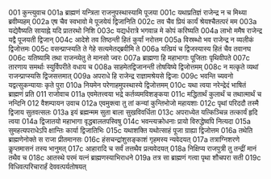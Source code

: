001	कुन्त्युवाच
001a	ब्राह्मणं यन्त्रिता राजनुपस्थास्यामि पूजया
001c	यथाप्रतिज्ञं राजेन्द्र न च मिथ्या ब्रवीम्यहम्
002a	एष चैव स्वभावो मे पूजयेयं द्विजानिति
002c	तव चैव प्रियं कार्यं श्रेयश्चैतत्परं मम
003a	यद्येवैष्यति सायाह्ने यदि प्रातरथो निशि
003c	यद्यर्धरात्रे भगवान्न मे कोपं करिष्यति
004a	लाभो ममैष राजेन्द्र यद्वै पूजयती द्विजान्
004c	आदेशे तव तिष्ठन्ती हितं कुर्यां नरोत्तम
005a	विस्रब्धो भव राजेन्द्र न व्यलीकं द्विजोत्तमः
005c	वसन्प्राप्स्यति ते गेहे सत्यमेतद्ब्रवीमि ते
006a	यत्प्रियं च द्विजस्यास्य हितं चैव तवानघ
006c	यतिष्यामि तथा राजन्व्येतु ते मानसो ज्वरः
007a	ब्राह्मणा हि महाभागाः पूजिताः पृथिवीपते
007c	तारणाय समर्थाः स्युर्विपरीते वधाय च
008a	साहमेतद्विजानन्ती तोषयिष्ये द्विजोत्तमम्
008c	न मत्कृते व्यथां राजन्प्राप्स्यसि द्विजसत्तमात्
009a	अपराधे हि राजेन्द्र राज्ञामश्रेयसे द्विजाः
009c	भवन्ति च्यवनो यद्वत्सुकन्यायाः कृते पुरा
010a	नियमेन परेणाहमुपस्थास्ये द्विजोत्तमम्
010c	यथा त्वया नरेन्द्रेदं भाषितं ब्राह्मणं प्रति
011	राजोवाच
011a	एवमेतत्त्वया भद्रे कर्तव्यमविशङ्कया
011c	मद्धितार्थं कुलार्थं च तथात्मार्थं च नन्दिनि
012	वैशम्पायन उवाच
012a	एवमुक्त्वा तु तां कन्यां कुन्तिभोजो महायशाः
012c	पृथां परिददौ तस्मै द्विजाय सुतवत्सलः
013a	इयं ब्रह्मन्मम सुता बाला सुखविवर्धिता
013c	अपराध्येत यत्किञ्चिन्न तत्कार्यं हृदि त्वया
014a	द्विजातयो महाभागा वृद्धबालतपस्विषु
014c	भवन्त्यक्रोधनाः प्रायो विरुद्धेष्वपि नित्यदा
015a	सुमहत्यपराधेऽपि क्षान्तिः कार्या द्विजातिभिः
015c	यथाशक्ति यथोत्साहं पूजा ग्राह्या द्विजोत्तम
016a	तथेति ब्राह्मणेनोक्ते स राजा प्रीतमानसः
016c	हंसचन्द्रांशुसङ्काशं गृहमस्य न्यवेदयत्
017a	तत्राग्निशरणे कॢप्तमासनं तस्य भानुमत्
017c	आहारादि च सर्वं तत्तथैव प्रत्यवेदयत्
018a	निक्षिप्य राजपुत्री तु तन्द्रीं मानं तथैव च
018c	आतस्थे परमं यत्नं ब्राह्मणस्याभिराधने
019a	तत्र सा ब्राह्मणं गत्वा पृथा शौचपरा सती
019c	विधिवत्परिचारार्हं देववत्पर्यतोषयत्
